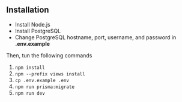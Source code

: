 ## Installation

- Install Node.js
- Install PostgreSQL
- Change PostgreSQL hostname, port, username, and password in **.env.example**

Then, tun the following commands

1. `npm install`
2. `npm --prefix views install`
3. `cp .env.example .env`
4. `npm run prisma:migrate`
5. `npm run dev`
